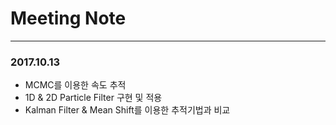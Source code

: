 # Meeting Note
***

### 2017.10.13
- MCMC를 이용한 속도 추적
- 1D & 2D Particle Filter 구현 및 적용
- Kalman Filter & Mean Shift를 이용한 추적기법과 비교
